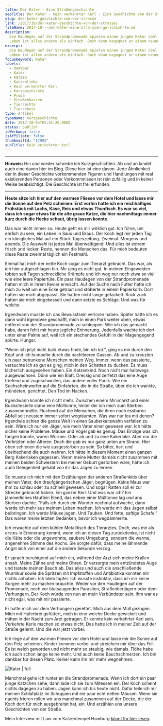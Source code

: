 ```yaml
---
title: Der Kater - Eine Stra­ßen­ge­schich­te
seoTitle: Der Kater - Kein verkehrter Kerl - Eine Geschichte von der Straße
slug: der-kater-geschichte-von-der-strasse
link: /2017/10/der-kater-geschichte-von-der-strasse/
fileName: 2017-10---der-kater-eine-stra-ssen-ge-schich-te.md
description:
  Die Haudegen auf der Strandpromenade spielen einem jungen Kater übel mit. Sein
  Leben ist alles andere als einfach. Doch dann begegnet er einem neuen Freund.
excerpt:
  Die Haudegen auf der Strandpromenade spielen einem jungen Kater übel mit. Sein
  Leben ist alles andere als einfach. Doch dann begegnet er einem neuen Freund.
focusKeyword: Kater
labels:
  - dankbar
  - Kater
  - Katzen
  - Katzenliebe
  - Kein verkehrter Kerl
  - Kurzgeschichte
  - Prosa
  - Straßenkatzen
  - Tierrechte
  - Tierschutz
type: Artikel
typeName: Kurzgeschichte
date: 2017-10-04T05:45:26.000Z
status: publish
isWerbung: false
isAffiliate: false
thumbnailId: "17988"
subTitle: Kein verkehrter Kerl
---
```


<hr />

<strong>Hinweis: </strong>Hin und wieder schreibe ich Kurzgeschichten. Ab und an
landet auch eine davon hier im Blog. Diese hier ist eine davon. Jede Ähnlichkeit
der in dieser Geschichte vorkommenden Figuren und Handlungen mit real
existierenden Personen oder Vorkommnissen ist rein zufällig und in keiner Weise
beabsichtigt. Die Geschichte ist frei erfunden.

<hr />

<strong>Heute sitze ich hier auf den warmen Fliesen vor dem Hotel und lasse mir
die Sonne auf den Pelz scheinen. Erst vorhin hatte ich ein reichhaltiges
Frühstück mit Lachs, Käse, Reis und etwas Thunfisch. Es war so viel, dass ich
sogar etwas für die alte graue Katze, die hier nachmittags immer kurz durch die
Hecke schaut, übrig lassen konnte.</strong>

Das war nicht immer so. Heute geht es mir wirklich gut. Ich führe, um ehrlich zu
sein, ein Leben in Saus und Braus. Der Koch legt mir jeden Tag ein königliches
Mal auf ein Stück Tageszeitung. Zweimal. Morgens und abends. Die Auswahl ist
jedes Mal überwältigend. Und alles ist extrem frisch und lecker. Reste, nennen
die Menschen das. Für mich bedeuten diese Reste zweimal täglich ein Festmahl.

Einmal hat mich der nette Koch sogar zum Tierarzt gebracht. Das war, als ich
hier aufgeschlagen bin. Mir ging es nicht gut. In meinen Eingeweiden tobten seit
Tagen schreckliche Krämpfe und ich wog nur noch etwa so viel wie eine leere
Papiertüte. Ein paar Haudegen von der Strandpromenade hatten mich in ihrem
Revier erwischt. Auf der Suche nach Futter hatte ich mich zu weit um eine Ecke
getraut und stöberte in einem Papierkorb. Dort hatten sie mich abgepasst. Sie
hatten nicht lange gefackelt. Ruck zuck hatten sie mich eingekesselt und dann
setzte es Schläge. Und was für welche.

Irgendwann musste ich das Bewusstsein verloren haben. Später hatte ich es dann
wohl irgendwie geschafft, mich in einen Park weiter oben, etwas entfernt von der
Strandpromenade zu schleppen. Wie ich das gemacht habe, daran fehlt mir heute
jegliche Erinnerung. Jedenfalls wachte ich dort unter einer Palme auf, weil ich
ein stechendes Gefühl in der Magengegend spürte. Hunger.

"Wenn ich jetzt nicht bald etwas finde, bin ich tot.", ging es mir durch den
Kopf und ich humpelte durch die nachtleeren Gassen. Ab und zu kreuzten ein paar
betrunkene Menschen meinen Weg. Immer, wenn das passierte, versuchte ich so gut
es ging, mich in den Schatten zu ducken. Es muss lächerlich ausgesehen haben.
Ein Katzenkind. Noch nicht mal halbwegs ausgewachsen. Dünn wie ein Blatt.
Dreckig und zerfetzt das eine Auge triefend und zugeschwollen, das andere voller
Panik. Wie ein Suchscheinwerfer auf die Einfahrten, die in die Straße, über die
ich wankte, mündeten, gerichtet. Den Tod im Nacken.

Irgendwann konnte ich nicht mehr. Zwischen einem Minimarkt und einer
Bushaltestelle stand eine Mülltonne, hinter der ich mich zum Sterben
zusammenrollte. Fluchend auf die Menschen, die ihren noch essbaren Abfall seit
neustem immer sofort wegräumten. Was war nur los mit denen? Irgendwie schien die
ganze Welt in einen Sauberkeitswahn verfallen zu sein. Wäre ich nur ein Jäger,
wie mein Vater einer gewesen war. Ich hätte sicher keine Probleme. Mäuse und
Vögel gab es genug. Das Einzige was ich fangen konnte, waren Würmer. Oder ab und
zu eine Kakerlake. Aber nur die Verletzten oder Älteren. Doch die gab es nur
ganz unten am Strand. Hier oben schienen die wie ausgestorben zu sein. So
bitter, hart und übelriechend die auch wahren. Ich hätte in diesem Moment einen
ganzen Berg Kakerlaken gegessen. Wenn meine Mutter damals nicht zusammen mit
meinen beiden Schwestern bei meiner Geburt gestorben wäre, hätte ich auch
Gelegenheit gehabt von ihr das Jagen zu lernen.

So musste ich mich mit den Erzählungen der anderen Straßenkids über meinen
Vater, den draufgängerischen Jäger, begnügen. Keine Maus war ihm zu schlau oder
zu schnell gewesen. Und sogar Ratten soll er zur Strecke gebracht haben. Ein
ganzer Kerl. Und was war ich? Ein jämmerliches Häuflein Elend, das neben einer
Mülltonne lag und ans Sterben dachte. "Falls ich durch ein Wunder nochmal
aufwache, dann werde ich mehr aus meinem Leben machen. Ich werde mir das Jagen
selbst beibringen. Ich werde Mäuse jagen. Und Tauben. Und fette, saftige
Schafe." Das waren meine letzten Gedanken, bevor ich wegdämmerte.

Ich erwachte auf dem kühlen Metalltisch des Tierarztes. Doch, was mir als erstes
in Erinnerung kommt, wenn ich an diesen Tag zurückdenke, ist nicht die Kälte
oder die ungewohnte, saubere Umgebung, sondern die warme, angenehme Stimme des
Kochs. Sie sorgte dafür, dass meine lähmende Angst sich von einer auf die andere
Sekunde verzog.

Er sprach beruhigend auf mich ein, während der Arzt sich meine Krallen ansah.
Meine Zähne und meine Ohren. Er versorgte mein entzündetes Auge und tastete
meinen Bauch ab. Das alles und auch die anschließende Wurmkur sowie die Spritzen
mit Impfstoffen und Antibiotika konnten mir nichts anhaben. Ich blieb tapfer.
Ich wusste instinktiv, dass ich mir keine Sorgen mehr zu machen brauchte. Weder
vor den Haudegen auf der Promenade, noch vor blutsaugenden Parasiten,
Straßentierjägern oder dem Verhungern. Der Koch würde von nun an mein
Verbündeter sein. Ihm war es nicht egal, was mit mir passierte.

Er hatte mich vor dem Verhungern gerettet. Mich aus dem Müll gezogen. Mich mit
Haferbrei gefüttert, mich in eine weiche Decke gewickelt und mitten in der Nacht
zum Arzt getragen. Er konnte kein verkehrter Kerl sein. Verkehrte Kerle machen
so etwas nicht. Das hatte ich in meiner Zeit auf der Straße gelernt. Und die war
jetzt vorbei.

Ich liege auf den warmen Fliesen vor dem Hotel und lasse mir die Sonne auf den
Pelz scheinen. Kinder kommen vorbei und streicheln mir über das Fell. Es ist
weich geworden und nicht mehr so staubig, wie damals. Flöhe habe ich auch schon
lange keine mehr. Und auch keine Bauchschmerzen. Ich bin dankbar für diesen
Platz. Keiner kann ihn mir mehr wegnehmen.

![Kater | full](http://cardamonchai.com/wp-content/uploads/2017/10/Gran-Canaria-514.jpg)

Manchmal gehe ich runter an die Strandpromenade. Wenn ich dort ein paar junge
Kätzchen sehe, dann lade ich sie zum Mitessen ein. Der Koch scheint nichts
dagegen zu haben. Jagen kann ich bis heute nicht. Dafür teile ich mir meinen
Schlafplatz im Schuppen mit ein paar echt netten Mäusen. Wenn sie nachts frieren
rollen wir uns manchmal zusammen auf der Decke, die der Koch dort für mich
ausgebreitet hat, ein. Und erzählen uns unsere Geschichten von der Straße.

Mein Interview mit Lani vom Katzentempel Hamburg
<a href="http://cardamonchai.com/2017/08/katzentempel-hamburg-interview/">könnt
Ihr hier lesen</a>.
